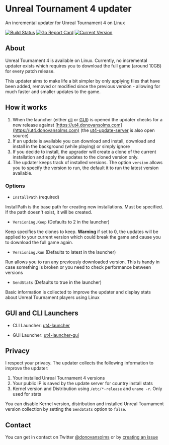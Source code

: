 # Unreal Tournament 4 updater

An incremental updater for Unreal Tournament 4 on Linux

[![Build Status](https://travis-ci.org/donovansolms/ut4-updater.svg?branch=master)](https://travis-ci.org/donovansolms/ut4-updater)
[![Go Report Card](https://goreportcard.com/badge/github.com/donovansolms/ut4-updater)](https://goreportcard.com/report/github.com/donovansolms/ut4-updater)
[![Current Version](https://img.shields.io/badge/version-development-orange.svg)](https://img.shields.io/badge/version-development-orange.svg)

## About

Unreal Tournament 4 is available on Linux. Currently, no incremental updater exists which requires you to download the full game (around 10GB) for every patch release.

This updater aims to make life a bit simpler by only applying files that have been added, removed or modified since the previous version - allowing for much faster and smaller updates to the game.

## How it works

1. When the launcher (either [cli](https://github.com/donovansolms/ut4-launcher) or [GUI](https://github.com/donovansolms/ut4-launcher)) is opened the updater checks for a new release against [https://ut4.donovansolms.com](https://ut4.donovansolms.com) (the [ut4-update-server](https://github.com/donovansolms/ut4-update-server) is also open source)
2. If an update is available you can download and install, download and install in the background (while playing) or simply ignore
3. If you decide to install, the upgrader will create a clone of the current installation and apply the updates to the cloned version only.
4. The updater keeps track of installed versions. The option `version` allows you to specify the version to run, the default it to run the latest version available.

### Options

* `InstallPath` (required)

InstallPath is the base path for creating new installations. Must be specified. If the path doesn't exist, it will be created.

* `Versioning.Keep` (Defaults to 2 in the launcher)

Keep specifies the clones to keep. **Warning** if set to 0, the updates will be applied to your current version which could break the game and cause you to download the full game again.

* `Versioning.Run` (Defaults to latest in the launcher)

Run allows you to run any previously downloaded version. This is handy in case something is broken or you need to check performance between versions

* `SendStats` (Defaults to true in the launcher)

Basic information is collected to improve the updater and display stats about Unreal Tournament players using Linux

## GUI and CLI Launchers

* CLI Launcher: [ut4-launcher](https://github.com/donovansolms/ut4-launcher)

* GUI Launcher: [ut4-launcher-gui](https://github.com/donovansolms/ut4-launcher)

## Privacy

I respect your privacy. The updater collects the following information to improve the updater:

1. Your installed Unreal Tournament 4 versions
2. Your public IP is saved by the update server for country install stats
3. Kernel version and Distribution using `/etc/*-release` and `uname -r`. Only used for stats

You can disable Kernel version, distribution and installed Unreal Tournament version collection
by setting the `SendStats` option to `false`.

## Contact

You can get in contact on Twitter [@donovansolms](https://twitter.com/donovansolms) or by [creating an issue](https://github.com/donovansolms/ut4-updater/issues/new)
